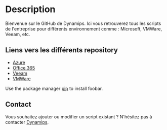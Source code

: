 # Description

Bienvenue sur le GitHub de Dynamips. Ici vous retrouverez tous les scripts de l'entreprise pour différents environnement comme : Microsoft, VMWare, Veeam, etc.

## Liens vers les différents repository
- [Azure](https://github.com/GithubDynamips/Azure) 
- [Office 365](https://pages.github.com/) 
- [Veeam](https://pages.github.com/) 
- [VMWare](https://pages.github.com/) 

Use the package manager [pip](https://pip.pypa.io/en/stable/) to install foobar.

## Contact
Vous souhaitez ajouter ou modifier un script existant ? N'hésitez pas à contacter [Dynamips](mailto:github@dynamips.com).
